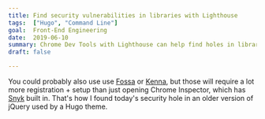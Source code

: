 ```yaml
---
title: Find security vulnerabilities in libraries with Lighthouse
tags:  ["Hugo", "Command Line"]
goal:  Front-End Engineering
date:  2019-06-10
summary: Chrome Dev Tools with Lighthouse can help find holes in libraries.
draft: false

---
```


You could probably also use use [Fossa][f] or [Kenna][k], but those will require a
lot more registration + setup than just opening Chrome Inspector, which
has [Snyk][s] built in. That's how I found today's security hole in an
older version of jQuery used by a Hugo theme.

[f]: https://fossa.com/vulnerability-scanning/
[k]: https://www.kennasecurity.com/
[s]: https://snyk.io/vuln/npm:jquery?lh=3.2.1
